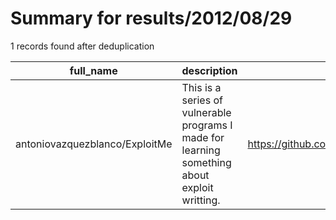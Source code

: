 
# Summary for results/2012/08/29
    
1 records found after deduplication

| full_name | description | html_url | matched_list | matched_count | pushed_at | size | stargazers_count | language | forks_count |
|--------------------------------|-----------------------------------------------------------------------------------------------|---------------------------------------------------|----------------|-----------------|---------------------------|--------|--------------------|------------|---------------|
| antoniovazquezblanco/ExploitMe | This is a series of vulnerable programs I made for learning something about exploit writting. | https://github.com/antoniovazquezblanco/ExploitMe | ['exploit'] | 1 | 2012-08-29 19:14:11+00:00 | 150 | 4 | Shell | 9 |
